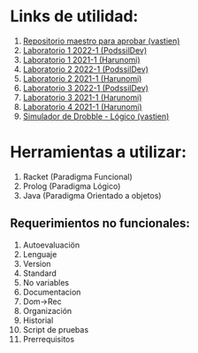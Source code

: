 # Links de utilidad:
1. [Repositorio maestro para aprobar (vastien)](https://github.com/vastien/paradigmas-de-la-programacion)
2. [Laboratorio 1 2022-1  (PodssilDev)](https://github.com/PodssilDev/Paradigmas_Laboratorio_1_Racket_Scheme)
3. [Laboratorio 1 2021-1 (Harunomi)](https://github.com/Harunomi/Lab1_20387754_Parada)
4. [Laboratorio 2 2022-1 (PodssilDev)](https://github.com/PodssilDev/Paradigmas_Laboratorio_2_Prolog)
5. [Laboratorio 2 2021-1 (Harunomi)](https://github.com/Harunomi/Lab2_20387754_Parada)
6. [Laboratorio 3 2022-1 (PodssilDev)](https://github.com/PodssilDev/Paradigmas_Laboratorio_3_POO_Java)
7. [Laboratorio 3 2021-1 (Harunomi)](https://github.com/Harunomi/Lab3_20387754_Parada)
8. [Laboratorio 4 2021-1 (Harunomi)](https://github.com/Harunomi/Lab4_20387754_Parada)
9. [Simulador de Drobble - Lógico (vastien)](https://github.com/vastien/prolog-dobble-simulator/)

# Herramientas a utilizar:
1. Racket (Paradigma Funcional) 
2. Prolog (Paradigma Lógico)
3. Java (Paradigma Orientado a objetos)

## Requerimientos no funcionales:
1. Autoevaluaciön
2. Lenguaje
3. Version
4. Standard
5. No variables
6. Documentacion
7. Dom->Rec
8. Organización
9. Historial
10. Script de pruebas
11. Prerrequisitos